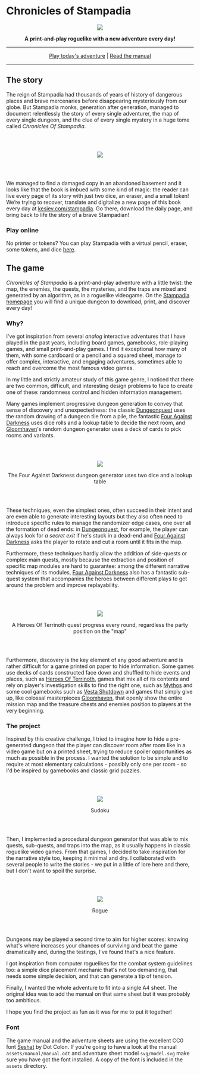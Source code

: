# Chronicles of Stampadia

<div align="center"><p><img src="markdown/logo-outline.png"></p></div><div align="center" style="font-weight:bold">A print-and-play roguelike with a new adventure every day!</div>

---

<div align="center"><a href="https://www.kesiev.com/stampadia">Play today's adventure</a> | <a href="manuals/manual.pdf">Read the manual</a></div>

---

## The story

The reign of Stampadia had thousands of years of history of dangerous places and brave mercenaries before disappearing mysteriously from our globe. But Stampadia monks, generation after generation, managed to document relentlessly the story of every single adventurer, the map of every single dungeon, and the clue of every single mystery in a huge tome called _Chronicles Of Stampadia_.

<div align="center" style="margin:60px 0">
    <p><img src="markdown/sheet.png"></p>
</div>

We managed to find a damaged copy in an abandoned basement and it looks like that the book is imbued with some kind of magic: the reader can live every page of its story with just two dice, an eraser, and a small token! We’re trying to recover, translate and digitalize a new page of this book every day at [kesiev.com/stampadia](https://kesiev.com/stampadia). Go there, download the daily page, and bring back to life the story of a brave Stampadian!

### Play online

No printer or tokens? You can play Stampadia with a virtual pencil, eraser, some tokens, and dice [here](https://www.kesiev.com/stampadia/play.html).

## The game

_Chronicles of Stampadia_ is a print-and-play adventure with a little twist: the map, the enemies, the quests, the mysteries, and the traps are mixed and generated by an algorithm, as in a roguelike videogame. On the [Stampadia homepage](https://www.kesiev.com/stampadia) you will find a unique dungeon to download, print, and discover every day!

### Why?

I've got inspiration from several _analog_ interactive adventures that I have played in the past years, including board games, gamebooks, role-playing games, and small print-and-play games. I find it exceptional how many of them, with some cardboard or a pencil and a squared sheet, manage to offer complex, interactive, and engaging adventures, sometimes able to reach and overcome the most famous video games.

In my little and strictly amateur study of this game genre, I noticed that there are two common, difficult, and interesting design problems to face to create one of these: randomness control and hidden information management.

Many games implement progressive dungeon generation to convey that sense of discovery and unexpectedness: the classic [Dungeonquest](https://boardgamegeek.com/boardgame/71061/dungeonquest-third-edition) uses the random drawing of a dungeon tile from a pile, the fantastic [Four Against Darkness](https://boardgamegeek.com/boardgame/197097/four-against-darkness) uses dice rolls and a lookup table to decide the next room, and [Gloomhaven](https://boardgamegeek.com/boardgame/174430/gloomhaven)'s random dungeon generator uses a deck of cards to pick rooms and variants.

<div align="center" style="margin:60px 0">
    <p><img src="markdown/4ad-generator.png"></p>
    <p>The Four Against Darkness dungeon generator uses two dice and a lookup table</p>
</div>

These techniques, even the simplest ones, often succeed in their intent and are even able to generate interesting layouts but they also often need to introduce specific rules to manage the randomizer edge cases, one over all the formation of dead ends: in [Dungeonquest](https://boardgamegeek.com/boardgame/71061/dungeonquest-third-edition), for example, the player can always look for _a secret exit_ if he's stuck in a dead-end and [Four Against Darkness](https://boardgamegeek.com/boardgame/197097/four-against-darkness) asks the player to rotate and cut a room until it fits in the map.

Furthermore, these techniques hardly allow the addition of side-quests or complex main quests, mostly because the extraction and position of specific map modules are hard to guarantee: among the different narrative techniques of its modules, [Four Against Darkness](https://boardgamegeek.com/boardgame/197097/four-against-darkness) also has a fantastic sub-quest system that accompanies the heroes between different plays to get around the problem and improve replayability.

<div align="center" style="margin:60px 0">
    <p><img src="markdown/terrinoth-quest.png"></p>
    <p>A Heroes Of Terrinoth quest progress every round, regardless the party position on the "map"</p>
</div>


Furthermore, discovery is the key element of any good adventure and is rather difficult for a game printed on paper to hide information. Some games use decks of cards constructed face down and shuffled to hide events and places, such as [Heroes Of Terrinoth](https://boardgamegeek.com/boardgame/254591/heroes-terrinoth), games that mix all of its contents and rely on player's investigation skills to find the right one, such as [Mythos](https://boardgamegeek.com/boardgame/126100/mythos-tales) and some cool gamebooks such as [Vesta Shutdown](https://www.amazon.it/Vesta-Shutdown-Gabriele-Simionato/dp/8832259028) and games that simply give up, like colossal masterpieces [Gloomhaven](https://boardgamegeek.com/boardgame/174430/gloomhaven), that openly show the entire mission map and the treasure chests and enemies position to players at the very beginning.

### The project

Inspired by this creative challenge, I tried to imagine how to hide a pre-generated dungeon that the player can discover room after room like in a video game but on a printed sheet, trying to reduce spoiler opportunities as much as possible in the process. I wanted the solution to be simple and to require at most elementary calculations - possibly only one per room - so I'd be inspired by gamebooks and classic grid puzzles.

<div align="center" style="margin:60px 0">
    <p><img src="markdown/sudoku.png"></p>
    <p>Sudoku</p>
</div>

Then, I implemented a procedural dungeon generator that was able to mix quests, sub-quests, and traps into the map, as it usually happens in classic roguelike video games. From that games, I decided to take inspiration for the narrative style too, keeping it minimal and dry. I collaborated with several people to write the stories - we put in a little of lore here and there, but I don't want to spoil the surprise.

<div align="center" style="margin:60px 0">
    <p><img src="markdown/rogue.png"></p>
    <p>Rogue</p>
</div>

Dungeons may be played a second time to aim for higher scores: knowing what's where increases your chances of surviving and beat the game dramatically and, during the testings, I've found that's a nice feature.

I got inspiration from computer roguelikes for the combat system guidelines too: a simple dice placement mechanic that's not too demanding, that needs some simple decision, and that can generate a tip of tension.

Finally, I wanted the whole adventure to fit into a single A4 sheet. The original idea was to add the manual on that same sheet but it was probably too ambitious.

I hope you find the project as fun as it was for me to put it together!

### Font

The game manual and the adventure sheets are using the excellent CC0 font [Seshat](http://dotcolon.net/font/seshat/) by Dot Colon. If you're going to have a look at the manual `assets/manual/manual.odt` and adventure sheet model `svg/model.svg` make sure you have got the font installed. A copy of the font is included in the `assets` directory.